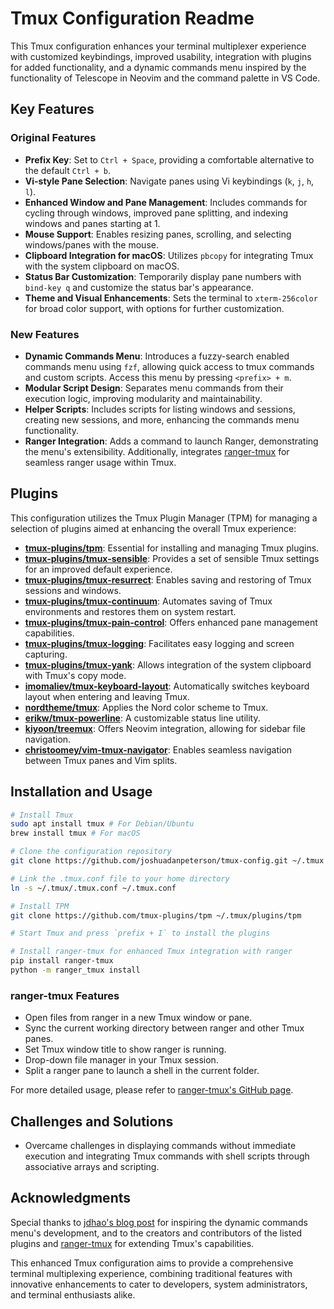 # Tmux Configuration Readme

This Tmux configuration enhances your terminal multiplexer experience with customized keybindings, improved usability, integration with plugins for added functionality, and a dynamic commands menu inspired by the functionality of Telescope in Neovim and the command palette in VS Code.

## Key Features

### Original Features

- **Prefix Key**: Set to `Ctrl + Space`, providing a comfortable alternative to the default `Ctrl + b`.
- **Vi-style Pane Selection**: Navigate panes using Vi keybindings (`k`, `j`, `h`, `l`).
- **Enhanced Window and Pane Management**: Includes commands for cycling through windows, improved pane splitting, and indexing windows and panes starting at 1.
- **Mouse Support**: Enables resizing panes, scrolling, and selecting windows/panes with the mouse.
- **Clipboard Integration for macOS**: Utilizes `pbcopy` for integrating Tmux with the system clipboard on macOS.
- **Status Bar Customization**: Temporarily display pane numbers with `bind-key q` and customize the status bar's appearance.
- **Theme and Visual Enhancements**: Sets the terminal to `xterm-256color` for broad color support, with options for further customization.

### New Features

- **Dynamic Commands Menu**: Introduces a fuzzy-search enabled commands menu using `fzf`, allowing quick access to tmux commands and custom scripts. Access this menu by pressing `<prefix> + m`.
- **Modular Script Design**: Separates menu commands from their execution logic, improving modularity and maintainability.
- **Helper Scripts**: Includes scripts for listing windows and sessions, creating new sessions, and more, enhancing the commands menu functionality.
- **Ranger Integration**: Adds a command to launch Ranger, demonstrating the menu's extensibility. Additionally, integrates [ranger-tmux](https://github.com/joouha/ranger_tmux) for seamless ranger usage within Tmux.

## Plugins

This configuration utilizes the Tmux Plugin Manager (TPM) for managing a selection of plugins aimed at enhancing the overall Tmux experience:

- **[tmux-plugins/tpm](https://github.com/tmux-plugins/tpm)**: Essential for installing and managing Tmux plugins.
- **[tmux-plugins/tmux-sensible](https://github.com/tmux-plugins/tmux-sensible)**: Provides a set of sensible Tmux settings for an improved default experience.
- **[tmux-plugins/tmux-resurrect](https://github.com/tmux-plugins/tmux-resurrect)**: Enables saving and restoring of Tmux sessions and windows.
- **[tmux-plugins/tmux-continuum](https://github.com/tmux-plugins/tmux-continuum)**: Automates saving of Tmux environments and restores them on system restart.
- **[tmux-plugins/tmux-pain-control](https://github.com/tmux-plugins/tmux-pain-control)**: Offers enhanced pane management capabilities.
- **[tmux-plugins/tmux-logging](https://github.com/tmux-plugins/tmux-logging)**: Facilitates easy logging and screen capturing.
- **[tmux-plugins/tmux-yank](https://github.com/tmux-plugins/tmux-yank)**: Allows integration of the system clipboard with Tmux's copy mode.
- **[imomaliev/tmux-keyboard-layout](https://github.com/imomaliev/tmux-keyboard-layout)**: Automatically switches keyboard layout when entering and leaving Tmux.
- **[nordtheme/tmux](https://github.com/nordtheme/tmux)**: Applies the Nord color scheme to Tmux.
- **[erikw/tmux-powerline](https://github.com/erikw/tmux-powerline)**: A customizable status line utility.
- **[kiyoon/treemux](https://github.com/kiyoon/treemux)**: Offers Neovim integration, allowing for sidebar file navigation.
- **[christoomey/vim-tmux-navigator](https://github.com/christoomey/vim-tmux-navigator)**: Enables seamless navigation between Tmux panes and Vim splits.

## Installation and Usage

```bash
# Install Tmux
sudo apt install tmux # For Debian/Ubuntu
brew install tmux # For macOS

# Clone the configuration repository
git clone https://github.com/joshuadanpeterson/tmux-config.git ~/.tmux

# Link the .tmux.conf file to your home directory
ln -s ~/.tmux/.tmux.conf ~/.tmux.conf

# Install TPM
git clone https://github.com/tmux-plugins/tpm ~/.tmux/plugins/tpm

# Start Tmux and press `prefix + I` to install the plugins

# Install ranger-tmux for enhanced Tmux integration with ranger
pip install ranger-tmux
python -m ranger_tmux install


```

### ranger-tmux Features

- Open files from ranger in a new Tmux window or pane.
- Sync the current working directory between ranger and other Tmux panes.
- Set Tmux window title to show ranger is running.
- Drop-down file manager in your Tmux session.
- Split a ranger pane to launch a shell in the current folder.

For more detailed usage, please refer to [ranger-tmux's GitHub page](https://github.com/joouha/ranger_tmux).

## Challenges and Solutions

- Overcame challenges in displaying commands without immediate execution and integrating Tmux commands with shell scripts through associative arrays and scripting.

## Acknowledgments

Special thanks to [jdhao's blog post](https://jdhao.github.io/2021/11/20/tmux_fuzzy_session_switch/) for inspiring the dynamic commands menu's development, and to the creators and contributors of the listed plugins and [ranger-tmux](https://github.com/joouha/ranger_tmux) for extending Tmux's capabilities.

This enhanced Tmux configuration aims to provide a comprehensive terminal multiplexing experience, combining traditional features with innovative enhancements to cater to developers, system administrators, and terminal enthusiasts alike.
